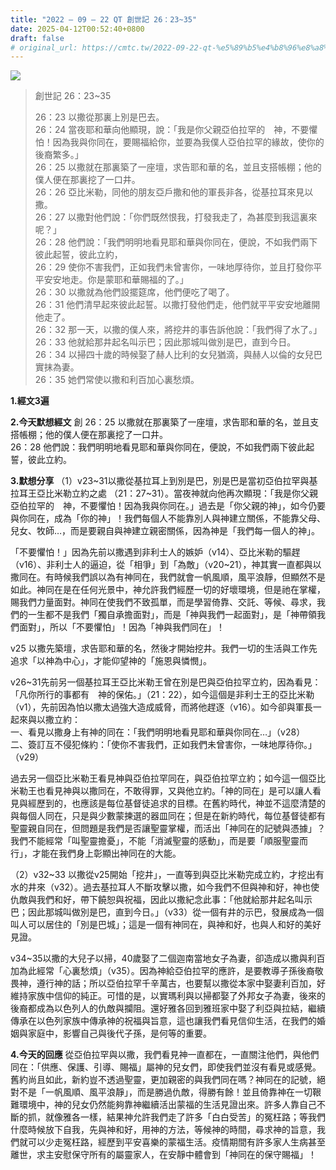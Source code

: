 ```yaml
---
title: "2022 – 09 – 22 QT 創世記 26：23~35"
date: 2025-04-12T00:52:40+0800
draft: false
# original_url: https://cmtc.tw/2022-09-22-qt-%e5%89%b5%e4%b8%96%e8%a8%98-26%ef%bc%9a2335
---
```


![](/images/qt.jpg)
> 創世記 26：23\~35
>
> 26：23 以撒從那裏上別是巴去。  
> 26：24 當夜耶和華向他顯現，說：「我是你父親亞伯拉罕的　神，不要懼怕！因為我與你同在，要賜福給你，並要為我僕人亞伯拉罕的緣故，使你的後裔繁多。」  
> 26：25 以撒就在那裏築了一座壇，求告耶和華的名，並且支搭帳棚；他的僕人便在那裏挖了一口井。  
> 26：26 亞比米勒，同他的朋友亞戶撒和他的軍長非各，從基拉耳來見以撒。  
> 26：27 以撒對他們說：「你們既然恨我，打發我走了，為甚麼到我這裏來呢？」  
> 26：28 他們說：「我們明明地看見耶和華與你同在，便說，不如我們兩下彼此起誓，彼此立約，  
> 26：29 使你不害我們，正如我們未曾害你，一味地厚待你，並且打發你平平安安地走。你是蒙耶和華賜福的了。」  
> 26：30 以撒就為他們設擺筵席，他們便吃了喝了。  
> 26：31 他們清早起來彼此起誓。以撒打發他們走，他們就平平安安地離開他走了。  
> 26：32 那一天，以撒的僕人來，將挖井的事告訴他說：「我們得了水了。」  
> 26：33 他就給那井起名叫示巴；因此那城叫做別是巴，直到今日。  
> 26：34 以掃四十歲的時候娶了赫人比利的女兒猶滴，與赫人以倫的女兒巴實抹為妻。  
> 26：35 她們常使以撒和利百加心裏愁煩。

**1.經文3遍**

**2.今天默想經文**
創 26：25 以撒就在那裏築了一座壇，求告耶和華的名，並且支搭帳棚；他的僕人便在那裏挖了一口井。  
26：28 他們說：我們明明地看見耶和華與你同在，便說，不如我們兩下彼此起誓，彼此立約。

**3.默想分享**
（1）v23\~31以撒從基拉耳上到別是巴，別是巴是當初亞伯拉罕與基拉耳王亞比米勒立約之處 （21：27\~31）。當夜神就向他再次顯現：「我是你父親亞伯拉罕的　神，不要懼怕！因為我與你同在。」過去是「你父親的神」，如今仍要與你同在，成為「你的神」！我們每個人不能靠別人與神建立關係，不能靠父母、兒女、牧師…，而是要親自與神建立親密關係，因為神是「我們每一個人的神」。

「不要懼怕！」因為先前以撒遇到非利士人的嫉妒（v14）、亞比米勒的驅趕（v16）、非利士人的逼迫，從「相爭」到「為敵」（v20\~21），神其實一直都與以撒同在。有時候我們誤以為有神同在，我們就會一帆風順，風平浪靜，但顯然不是如此。神同在是在任何光景中，神允許我們經歷一切的好壞環境，但是祂在掌權，賜我們力量面對。神同在使我們不致孤單，而是學習倚靠、交託、等候、尋求，我們的一生都不是我們「獨自承擔面對」，而是「神與我們一起面對」，是「神帶領我們面對」，所以「不要懼怕」！因為「神與我們同在」！

v25 以撒先築壇，求告耶和華的名，然後才開始挖井。我們一切的生活與工作先追求「以神為中心」，才能仰望神的「施恩與憐憫」。

v26\~31先前另一個基拉耳王亞比米勒王曾在別是巴與亞伯拉罕立約，因為看見：「凡你所行的事都有　神的保佑。」（21：22），如今這個是非利士王的亞比米勒（v1），先前因為怕以撒太過強大造成威脅，而將他趕逐（v16）。如今卻與軍長一起來與以撒立約：  
一、看見以撒身上有神的同在：「我們明明地看見耶和華與你同在…」（v28）  
二、簽訂互不侵犯條約：「使你不害我們，正如我們未曾害你，一味地厚待你。」（v29）

過去另一個亞比米勒王看見神與亞伯拉罕同在，與亞伯拉罕立約；如今這一個亞比米勒王也看見神與以撒同在，不敢得罪，又與他立約。「神的同在」是可以讓人看見與經歷到的，也應該是每位基督徒追求的目標。在舊約時代，神並不這麼清楚的與每個人同在，只是與少數蒙揀選的器皿同在；但是在新約時代，每位基督徒都有聖靈親自同在，但問題是我們是否讓聖靈掌權，而活出「神同在的記號與憑據」？我們不能經常「叫聖靈擔憂」，不能「消滅聖靈的感動」，而是要「順服聖靈而行」，才能在我們身上彰顯出神同在的大能。

（2）v32\~33 以撒從v25開始「挖井」，一直等到與亞比米勒完成立約，才挖出有水的井來（v32）。過去基拉耳人不斷攻擊以撒，如今我們不但與神和好，神也使仇敵與我們和好，帶下饒恕與祝福，因此以撒紀念此事：「他就給那井起名叫示巴；因此那城叫做別是巴，直到今日。」（v33）從一個有井的示巴，發展成為一個叫人可以居住的「別是巴城」；這是一個有神同在，與神和好，也與人和好的美好見證。

v34\~35以撒的大兒子以掃，40歲娶了二個迦南當地女子為妻，卻造成以撒與利百加為此經常「心裏愁煩」（v35）。因為神給亞伯拉罕的應許，是要教導子孫後裔敬畏神，遵行神的話；所以亞伯拉罕千辛萬古，也要幫以撒從本家中娶妻利百加，好維持家族中信仰的純正。可惜的是，以實瑪利與以掃都娶了外邦女子為妻，後來的後裔都成為以色列人的仇敵與攔阻。還好雅各回到雅班家中娶了利亞與拉結，繼續傳承在以色列家族中傳承神的祝福與旨意，這也讓我們看見信仰生活，在我們的婚姻與家庭中，影響自己與後代子孫，是何等的重要。

**4.今天的回應**
從亞伯拉罕與以撒，我們看見神一直都在，一直關注他們，與他們同在：「供應、保護、引導、賜福」屬神的兒女們，即使我們並沒有看見或感覺。舊約尚且如此，新約豈不透過聖靈，更加親密的與我們同在嗎？神同在的記號，絕對不是「一帆風順、風平浪靜」，而是勝過仇敵，得勝有餘！並且倚靠神在一切鞎難環境中，神的兒女仍然能夠靠神繼續活出蒙福的生活見證出來。許多人靠自己不斷的抓，就像雅各一樣，結果神允許我們走了許多「白白受苦」的冤枉路；等我們什麼時候放下自我，先與神和好，用神的方法，等候神的時間，尋求神的旨意，我們就可以少走冤枉路，經歷到平安喜樂的蒙福生活。疫情期間有許多家人生病甚至離世，求主安慰保守所有的屬靈家人，在安靜中體會到「神同在的保守賜福」！
